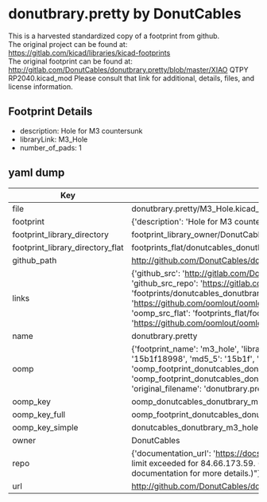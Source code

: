 # donutbrary.pretty by DonutCables  
This is a harvested standardized copy of a footprint from github.  
The original project can be found at:  
https://gitlab.com/kicad/libraries/kicad-footprints  
The original footprint can be found at:
http://gitlab.com/DonutCables/donutbrary.pretty/blob/master/XIAO QTPY RP2040.kicad_mod
Please consult that link for additional, details, files, and license information.  
## Footprint Details
* description: Hole for M3 countersunk  
* libraryLink: M3_Hole  
* number_of_pads: 1  
## yaml dump  
| Key | Value |  
| --- | --- |  
| file | donutbrary.pretty/M3_Hole.kicad_mod |  
| footprint | {'description': 'Hole for M3 countersunk', 'libraryLink': 'M3_Hole', 'number_of_pads': 1} |  
| footprint_library_directory | footprint_library_owner/DonutCables_donutbrary.pretty |  
| footprint_library_directory_flat | footprints_flat/donutcables_donutbrary_m3_hole/working |  
| github_path | http://github.com/DonutCables/donutbrary.pretty/blob/master/M3_Hole.kicad_mod |  
| links | {'github_src': 'http://gitlab.com/DonutCables/donutbrary.pretty/blob/master/XIAO QTPY RP2040.kicad_mod', 'github_src_repo': 'https://gitlab.com/kicad/libraries/kicad-footprints', 'oomp_bot': 'footprints/donutcables_donutbrary_m3_hole/working', 'oomp_bot_github': 'https://github.com/oomlout/oomlout_oomp_footprint_bot/tree/main/footprints/donutcables_donutbrary_m3_hole/working', 'oomp_src_flat': 'footprints_flat/footprints_flat/donutcables_donutbrary_m3_hole/working', 'oomp_src_flat_github': 'https://github.com/oomlout/oomlout_oomp_footprint_src/tree/main/footprints_flat/donutcables_donutbrary_m3_hole/working'} |  
| name | donutbrary.pretty |  
| oomp | {'footprint_name': 'm3_hole', 'library_name': 'donutbrary', 'md5': '15b1f18998198e6d98f58c1b7d0eb1c8', 'md5_10': '15b1f18998', 'md5_5': '15b1f', 'md5_6': '15b1f1', 'oomp_key': 'oomp_donutcables_donutbrary_m3_hole', 'oomp_key_extra': 'oomp_footprint_donutcables_donutbrary_m3_hole', 'oomp_key_full': 'oomp_footprint_donutcables_donutbrary_m3_hole_15b1f1', 'oomp_key_simple': 'donutcables_donutbrary_m3_hole', 'original_filename': 'donutbrary.pretty/M3_Hole.kicad_mod', 'owner_name': 'donutcables'} |  
| oomp_key | oomp_donutcables_donutbrary_m3_hole |  
| oomp_key_full | oomp_footprint_donutcables_donutbrary_m3_hole |  
| oomp_key_simple | donutcables_donutbrary_m3_hole |  
| owner | DonutCables |  
| repo | {'documentation_url': 'https://docs.github.com/rest/overview/resources-in-the-rest-api#rate-limiting', 'message': "API rate limit exceeded for 84.66.173.59. (But here's the good news: Authenticated requests get a higher rate limit. Check out the documentation for more details.)"} |  
| url | http://github.com/DonutCables/donutbrary.pretty |  

